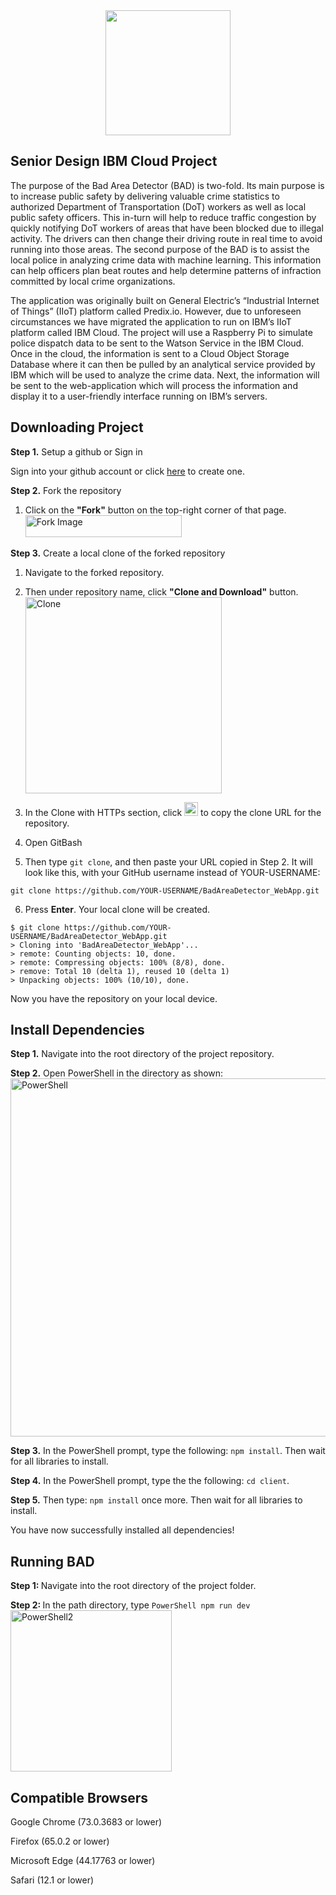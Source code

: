 <div align="center"><img src="https://user-images.githubusercontent.com/25447970/57402985-6e844380-718d-11e9-8a7d-2bc3e871d2c7.png" width="200" height="200" align="middle"/> </div>

## Senior Design IBM Cloud Project

The purpose of the Bad Area Detector (BAD) is two-fold. Its main purpose is to increase public safety by delivering valuable crime statistics to authorized Department of Transportation (DoT) workers as well as local public safety officers. This in-turn will help to reduce traffic congestion by quickly notifying DoT workers of areas that have been blocked due to illegal activity. The drivers can then change their driving route in real time to avoid running into those areas. The second purpose of the BAD is to assist the local police in analyzing crime data with machine learning. This information can help officers plan beat routes and help determine patterns of infraction committed by local crime organizations.

The application was originally built on General Electric’s “Industrial Internet of Things” (IIoT) platform called Predix.io. However, due to unforeseen circumstances we have migrated the application to run on IBM’s IIoT platform called IBM Cloud. The project will use a Raspberry Pi to simulate police dispatch data to be sent to the Watson Service in the IBM Cloud. Once in the cloud, the information is sent to a Cloud Object Storage Database where it can then be pulled by an analytical service provided by IBM which will be used to analyze the crime data. Next, the information will be sent to the web-application which will process the information and display it to a user-friendly interface running on IBM’s servers.

## Downloading Project

<b>Step 1.</b> Setup a github or Sign in

Sign into your github account or click <a href="https://github.com/join">here</a> to create one.

<b>Step 2.</b> Fork the repository

  1. Click on the <b>"Fork"</b> button on the top-right corner of that page.      <img width="250" height="35" alt="Fork Image" src="https://user-images.githubusercontent.com/25447970/57405228-c1acc500-7192-11e9-8550-e5cd566f8245.PNG">

<b>Step 3.</b> Create a local clone of the forked repository
  1. Navigate to the forked repository. 
  2. Then under repository name, click <b>"Clone and Download"</b> button. <img width="314" alt="Clone" src="https://user-images.githubusercontent.com/25447970/57405698-f1100180-7193-11e9-9ba6-219572c317a2.PNG">
  3. In the Clone with HTTPs section, click <img width="22" alt="Copy" src="https://user-images.githubusercontent.com/25447970/57407971-531f3580-7199-11e9-8209-0ffa4d86d264.PNG">
 to copy the clone URL for the repository. 
   
   4. Open GitBash
  
5. Then type ```git clone```, and then paste your URL copied in Step 2. It will look like this, with your GitHub username instead of YOUR-USERNAME:

```git clone https://github.com/YOUR-USERNAME/BadAreaDetector_WebApp.git```

6. Press <b>Enter</b>. Your local clone will be created.

```
$ git clone https://github.com/YOUR-USERNAME/BadAreaDetector_WebApp.git
> Cloning into 'BadAreaDetector_WebApp'...
> remote: Counting objects: 10, done.
> remote: Compressing objects: 100% (8/8), done.
> remove: Total 10 (delta 1), reused 10 (delta 1)
> Unpacking objects: 100% (10/10), done.
```


Now you have the repository on your local device.

## Install Dependencies 

<b>Step 1.</b> Navigate into the root directory of the project repository.

<b>Step 2.</b> Open PowerShell in the directory as shown:
  <img width="573" alt="PowerShell" src="https://user-images.githubusercontent.com/25447970/57409492-47ce0900-719d-11e9-8b69-66c7caa26c4f.PNG">

<b>Step 3.</b> In the PowerShell prompt, type the following: ```npm install```. Then wait for all libraries to install.

<b>Step 4.</b> In the PowerShell prompt, type the the following: ```cd client```.

<b>Step 5.</b> Then type: ```npm install``` once more. Then wait for all libraries to install.

You have now successfully installed all dependencies!

## Running BAD

<b>Step 1: </b> Navigate into the root directory of the project folder.

<b>Step 2: </b> In the path directory, type ```PowerShell npm run dev``` <img width="258" alt="PowerShell2" src="https://user-images.githubusercontent.com/25447970/57412674-4ce38600-71a6-11e9-8a5e-af296f536ba2.PNG">

## Compatible Browsers

Google Chrome (73.0.3683 or lower)

Firefox (65.0.2 or lower)

Microsoft Edge (44.17763 or lower)

Safari (12.1 or lower)
